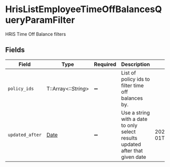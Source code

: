 # HrisListEmployeeTimeOffBalancesQueryParamFilter

HRIS Time Off Balance filters


## Fields

| Field                                                                         | Type                                                                          | Required                                                                      | Description                                                                   | Example                                                                       |
| ----------------------------------------------------------------------------- | ----------------------------------------------------------------------------- | ----------------------------------------------------------------------------- | ----------------------------------------------------------------------------- | ----------------------------------------------------------------------------- |
| `policy_ids`                                                                  | T::Array<*::String*>                                                          | :heavy_minus_sign:                                                            | List of policy ids to filter time off balances by.                            |                                                                               |
| `updated_after`                                                               | [Date](https://ruby-doc.org/stdlib-2.6.1/libdoc/date/rdoc/Date.html)          | :heavy_minus_sign:                                                            | Use a string with a date to only select results updated after that given date | 2020-01-01T00:00:00.000Z                                                      |